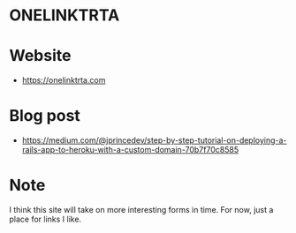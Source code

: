 # ONELINKTRTA

# Website
* https://onelinktrta.com

# Blog post 
* https://medium.com/@jprincedev/step-by-step-tutorial-on-deploying-a-rails-app-to-heroku-with-a-custom-domain-70b7f70c8585

# Note
I think this site will take on more interesting forms in time. For now, just a place for links I like.